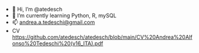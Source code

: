 - 👋 Hi, I’m @atedesch
- 🌱 I’m currently learning Python, R, mySQL
- 📫 andrea.a.tedeschi@gmail.com
- CV https://github.com/atedesch/atedesch/blob/main/CV%20Andrea%20Alfonso%20Tedeschi%20(v16_ITA).pdf

<!---
swarleyteddy/swarleyteddy is a ✨ special ✨ repository because its `README.md` (this file) appears on your GitHub profile.
You can click the Preview link to take a look at your changes.
--->
